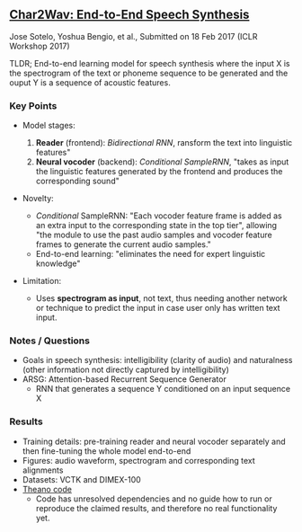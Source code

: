 ## [Char2Wav: End-to-End Speech Synthesis](https://openreview.net/forum?id=B1VWyySKx)
Jose Sotelo, Yoshua Bengio, et al., Submitted on 18 Feb 2017 (ICLR Workshop 2017) 

TLDR; End-to-end learning model for speech synthesis where the input X is the spectrogram of the text or phoneme sequence to be generated and the ouput Y is a sequence of acoustic features.

### Key Points
* Model stages:
  1. **Reader** (frontend): *Bidirectional RNN*, ransform the text into linguistic features"
  2. **Neural vocoder** (backend): *Conditional SampleRNN*, "takes as input the linguistic features generated by the frontend and produces the corresponding sound"
    
* Novelty:
  * *Conditional* SampleRNN: "Each vocoder feature frame is added as an extra input to the corresponding state in the top tier", allowing "the module to use the past audio samples and vocoder feature frames to generate the current audio samples."
  * End-to-end learning: "eliminates the need for expert linguistic knowledge"  

* Limitation:
  * Uses **spectrogram as input**, not text, thus needing another network or technique to predict the input in case user only has written text input.

### Notes / Questions
* Goals in speech synthesis: intelligibility (clarity of audio) and naturalness (other information not directly captured by intelligibility)
* ARSG: Attention-based Recurrent Sequence Generator 
  * RNN that generates a sequence Y conditioned on an input sequence X

### Results
* Training details: pre-training reader and neural vocoder separately and then fine-tuning the whole model end-to-end
* Figures: audio waveform, spectrogram and corresponding text alignments
* Datasets: VCTK and DIMEX-100
* [Theano code](https://github.com/sotelo/parrot)
  * Code has unresolved dependencies and no guide how to run or reproduce the claimed results, and therefore no real functionality yet.
